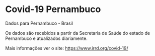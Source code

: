 # Covid-19 Pernambuco

Dados para Pernambuco - Brasil

Os dados são recebidos a partir da Secretaria de Saúde do estado de Pernambuco e atualizados diariamente. 

Mais informações ver o site: https://www.irrd.org/covid-19/ 

